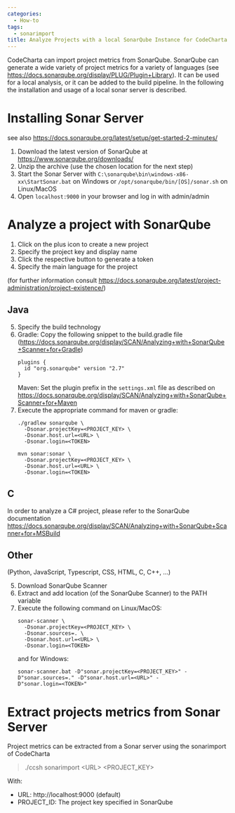 ```yaml
---
categories:
  - How-to
tags:
  - sonarimport
title: Analyze Projects with a local SonarQube Instance for CodeCharta
---
```


CodeCharta can import project metrics from SonarQube. SonarQube can generate a wide variety of project metrics for a variety of languages (see https://docs.sonarqube.org/display/PLUG/Plugin+Library). It can be used for a local analysis, or it can be added to the build pipeline. In the following the installation and usage of a local sonar server is described.

# Installing Sonar Server

see also https://docs.sonarqube.org/latest/setup/get-started-2-minutes/

1. Download the latest version of SonarQube at https://www.sonarqube.org/downloads/
2. Unzip the archive (use the chosen location for the next step)
3. Start the Sonar Server with
   `C:\sonarqube\bin\windows-x86-xx\StartSonar.bat` on Windows or
   `/opt/sonarqube/bin/[OS]/sonar.sh` on Linux/MacOS
4. Open `localhost:9000` in your browser and log in with admin/admin

# Analyze a project with SonarQube

1. Click on the plus icon to create a new project
2. Specify the project key and display name
3. Click the respective button to generate a token
4. Specify the main language for the project

(for further information consult https://docs.sonarqube.org/latest/project-administration/project-existence/)

## Java

5. Specify the build technology
6. Gradle: Copy the following snippet to the build.gradle file (https://docs.sonarqube.org/display/SCAN/Analyzing+with+SonarQube+Scanner+for+Gradle)
   ```
   plugins {
     id "org.sonarqube" version "2.7"
   }
   ```
   Maven: Set the plugin prefix in the `settings.xml` file as described on https://docs.sonarqube.org/display/SCAN/Analyzing+with+SonarQube+Scanner+for+Maven
7. Execute the appropriate command for maven or gradle:
   ```
   ./gradlew sonarqube \
     -Dsonar.projectKey=<PROJECT_KEY> \
     -Dsonar.host.url=<URL> \
     -Dsonar.login=<TOKEN>
   ```
   ```
   mvn sonar:sonar \
     -Dsonar.projectKey=<PROJECT_KEY> \
     -Dsonar.host.url=<URL> \
     -Dsonar.login=<TOKEN>
   ```

## C

In order to analyze a C# project, please refer to the SonarQube documentation https://docs.sonarqube.org/display/SCAN/Analyzing+with+SonarQube+Scanner+for+MSBuild

## Other

(Python, JavaScript, Typescript, CSS, HTML, C, C++, ...)

5. Download SonarQube Scanner
6. Extract and add location (of the SonarQube Scanner) to the PATH variable
7. Execute the following command on Linux/MacOS:
   ```
   sonar-scanner \
     -Dsonar.projectKey=<PROJECT_KEY> \
     -Dsonar.sources=. \
     -Dsonar.host.url=<URL> \
     -Dsonar.login=<TOKEN>
   ```
   and for Windows:
   ```
   sonar-scanner.bat -D"sonar.projectKey=<PROJECT_KEY>" -D"sonar.sources=." -D"sonar.host.url=<URL>" -
   D"sonar.login=<TOKEN>"
   ```

# Extract projects metrics from Sonar Server

Project metrics can be extracted from a Sonar server using the sonarimport of CodeCharta

> ./ccsh sonarimport \<URL> \<PROJECT_KEY>

With:

- URL: http://localhost:9000 (default)
- PROJECT_ID: The project key specified in SonarQube
